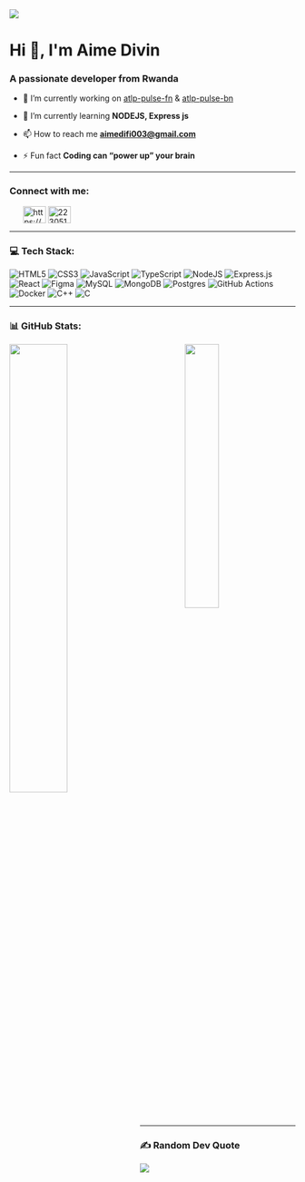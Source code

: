 <a href="https://visitcount.itsvg.in">
  <img src="https://visitcount.itsvg.in/api?id=aimedivin&label=Profile%20Views&color=1&icon=4&pretty=true" />
</a>
<h1 >Hi 👋, I'm Aime Divin</h1>
<h3 >A passionate developer from Rwanda</h3>
          
   - 🔭 I’m currently working on [atlp-pulse-fn](https://github.com/atlp-rwanda/atlp-pulse-fn) & [atlp-pulse-bn](https://github.com/atlp-rwanda/atlp-pulse-bn)

   - 🌱 I’m currently learning **NODEJS, Express js**

   - 📫 How to reach me **aimedifi003@gmail.com**
  <!--
   - 📄 Know about my experiences [Resume](https://drive.google.com/file/d/1M76uyRGaz-zsLQKlYOZfJ2uko_ujucov/view?usp=sharing) 
   -->
   - ⚡ Fun fact **Coding can “power up” your brain**
&nbsp;
<hr>
<h3 align="left">Connect with me:</h3>
<p align="left">&nbsp;&nbsp;&nbsp;&nbsp;&nbsp;
<a href="https://www.linkedin.com/in/aime-divin-iragena-751192148/" target="_blank"><img align="center" src="https://raw.githubusercontent.com/rahuldkjain/github-profile-readme-generator/master/src/images/icons/Social/linked-in-alt.svg" alt="https://www.linkedin.com/in/aime-divin-iragena-751192148/" height="30" width="40" /></a>
<a href="https://stackoverflow.com/users/22305130" target="_blank"><img align="center" src="https://raw.githubusercontent.com/rahuldkjain/github-profile-readme-generator/master/src/images/icons/Social/stack-overflow.svg" alt="22305130" height="30" width="40" /></a>
</p>

<hr>

### 💻 Tech Stack:
![HTML5](https://img.shields.io/badge/html5-%23E34F26.svg?style=for-the-badge&logo=html5&logoColor=white) ![CSS3](https://img.shields.io/badge/css3-%231572B6.svg?style=for-the-badge&logo=css3&logoColor=white) ![JavaScript](https://img.shields.io/badge/javascript-%23323330.svg?style=for-the-badge&logo=javascript&logoColor=%23F7DF1E) ![TypeScript](https://img.shields.io/badge/typescript-%23007ACC.svg?style=for-the-badge&logo=typescript&logoColor=white) ![NodeJS](https://img.shields.io/badge/node.js-6DA55F?style=for-the-badge&logo=node.js&logoColor=white) ![Express.js](https://img.shields.io/badge/express.js-%23404d59.svg?style=for-the-badge&logo=express&logoColor=%2361DAFB) ![React](https://img.shields.io/badge/react-%2320232a.svg?style=for-the-badge&logo=react&logoColor=%2361DAFB) ![Figma](https://img.shields.io/badge/figma-%23F24E1E.svg?style=for-the-badge&logo=figma&logoColor=white) ![MySQL](https://img.shields.io/badge/mysql-%2300000f.svg?style=for-the-badge&logo=mysql&logoColor=white) ![MongoDB](https://img.shields.io/badge/MongoDB-%234ea94b.svg?style=for-the-badge&logo=mongodb&logoColor=white) ![Postgres](https://img.shields.io/badge/postgres-%23316192.svg?style=for-the-badge&logo=postgresql&logoColor=white) ![GitHub Actions](https://img.shields.io/badge/github%20actions-%232671E5.svg?style=for-the-badge&logo=githubactions&logoColor=white) ![Docker](https://img.shields.io/badge/docker-%230db7ed.svg?style=for-the-badge&logo=docker&logoColor=white) ![C++](https://img.shields.io/badge/c++-%2300599C.svg?style=for-the-badge&logo=c%2B%2B&logoColor=white) ![C](https://img.shields.io/badge/c-%2300599C.svg?style=for-the-badge&logo=c&logoColor=white)
<hr>

<h3>📊 GitHub Stats:</h3>
<div>
  <img align="left" width="45%" src="https://github-readme-stats.vercel.app/api?username=aimedivin&theme=highcontrast&hide_border=true&include_all_commits=false&count_private=true"/>
  &nbsp;&nbsp;&nbsp;&nbsp;&nbsp;&nbsp;&nbsp;&nbsp;&nbsp;&nbsp;&nbsp;&nbsp;&nbsp;&nbsp;&nbsp;&nbsp;&nbsp;&nbsp;&nbsp;   
  <img align="rght" width="34.5%" src="https://github-readme-stats.vercel.app/api/top-langs/?username=aimedivin&theme=highcontrast&hide_border=true&include_all_commits=true&count_private=true&layout=compact">
  &nbsp;&nbsp;&nbsp;&nbsp;&nbsp;
  &nbsp;&nbsp;&nbsp;&nbsp;&nbsp;
</div>
<hr>

### ✍️ Random Dev Quote
![](https://quotes-github-readme.vercel.app/api?type=horizontal&theme=radical)

